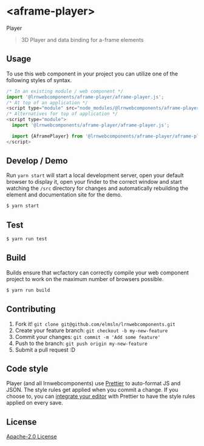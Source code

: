 # &lt;aframe-player&gt;

Player
> 3D Player and data binding for a-frame elements

## Usage
To use this web component in your project you can utilize one of the following styles of syntax.

```js
/* In an existing module / web component */
import '@lrnwebcomponents/aframe-player/aframe-player.js';
/* At top of an application */
<script type="module" src="node_modules/@lrnwebcomponents/aframe-player/aframe-player.js"></script>
/* Alternatives for top of application */
<script type="module">
  import '@lrnwebcomponents/aframe-player/aframe-player.js';

  import {AframePlayer} from '@lrnwebcomponents/aframe-player/aframe-player.js';
</script>
```

## Develop / Demo
Run `yarn start` will start a local development server, open your default browser to display it, open your finder to the correct window and start watching the `/src` directory for changes and automatically rebuilding the element and documentation site for the demo.
```bash
$ yarn start
```

## Test

```bash
$ yarn run test
```

## Build
Builds ensure that wcfactory can correctly compile your web component project to
work on the maximum number of browsers possible.
```bash
$ yarn run build
```

## Contributing

1. Fork it! `git clone git@github.com/elmsln/lrnwebcomponents.git`
2. Create your feature branch: `git checkout -b my-new-feature`
3. Commit your changes: `git commit -m 'Add some feature'`
4. Push to the branch: `git push origin my-new-feature`
5. Submit a pull request :D

## Code style

Player (and all lrnwebcomponents) use [Prettier][prettier] to auto-format JS and JSON.  The style rules get applied when you commit a change.  If you choose to, you can [integrate your editor][prettier-ed] with Prettier to have the style rules applied on every save.

[prettier]: https://github.com/prettier/prettier/
[prettier-ed]: https://github.com/prettier/prettier/#editor-integration
[polyserve]: https://github.com/Polymer/polyserve
[web-component-tester]: https://github.com/Polymer/web-component-tester

## License
[Apache-2.0 License](http://opensource.org/licenses/Apache-2.0)